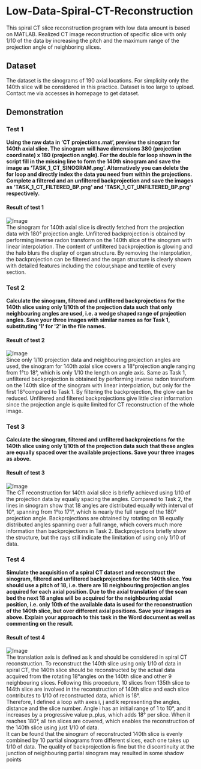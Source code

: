 # Low-Data-Spiral-CT-Reconstruction
This spiral CT slice reconstruction program with low data amount is based on MATLAB. Realized CT image reconstruction of specific slice with only 1/10 of the data by increasing the pitch and the maximum range of the projection angle of neighboring slices.
## Dataset
The dataset is the sinograms of 190 axial locations. For simplicity only the 140th slice will be considered in this practice. Dataset is too large to upload. Contact me via accesses in homepage to get dataset. 
## Demonstration
### Test 1
**Using the raw data in ‘CT projections.mat’, preview the sinogram for 140th axial slice. The sinogram will have dimensions 380 (projection coordinate) x 180 (projection angle). For the double for loop shown in the script fill in the missing line to form the 140th sinogram and save the image as ‘TASK_1_CT_SINOGRAM.png’. Alternatively you can delete the for loop and directly index the data you need from within the projections. Complete a filtered and an unfiltered backprojection and save the images as 'TASK_1_CT_FILTERED_BP.png' and 'TASK_1_CT_UNFILTERED_BP.png' respectively.**
#### Result of test 1
![Image](https://github.com/weiyi-li/Low-Data-Spiral-CT-Reconstruction/blob/main/Image/Test1.png)  
The sinogram for 140th axial slice is directly fetched from the projection data with 180° projection
angle. Unfiltered backprojection is obtained by performing inverse radon transform on the 140th slice
of the sinogram with linear interpolation. The content of unfiltered backprojection is glowing and the
halo blurs the display of organ structure. By removing the interpolation, the backprojection can be
filtered and the organ structure is clearly shown with detailed features including the colour,shape and
textile of every section.

### Test 2
**Calculate the sinogram, filtered and unfiltered backprojections for the 140th slice using only 1/10th of the projection data such that only neighbouring angles are used, i.e. a wedge shaped range of projection angles. Save your three images with similar names as for Task 1, substituting '1' for '2' in the file names.**
#### Result of test 2
![Image](https://github.com/weiyi-li/Low-Data-Spiral-CT-Reconstruction/blob/main/Image/Test2.png)  
Since only 1/10 projection data and neighbouring projection angles are used, the sinogram for 140th
axial slice covers a 18°projection angle ranging from 1°to 18°, which is only 1/10 the length on angle
axis. Same as Task 1, unfiltered backprojection is obtained by performing inverse radon transform on
the 140th slice of the sinogram with linear interpolation, but only for the first 18°compared to Task 1.
By filtering the backprojection, the glow can be reduced. Unfiltered and filtered backprojections give
little clear information since the projection angle is quite limited for CT reconstruction of the whole
image.

### Test 3
**Calculate the sinogram, filtered and unfiltered backprojections for the 140th slice using only 1/10th of the projection data such that these angles are equally spaced over the available projections. Save your three images as above.**
#### Result of test 3
![Image](https://github.com/weiyi-li/Low-Data-Spiral-CT-Reconstruction/blob/main/Image/Test3.png)  
The CT reconstruction for 140th axial slice is briefly achieved using 1/10 of the projection data by
equally spacing the angles. Compared to Task 2, the lines in sinogram show that 18 angles are
distributed equally with interval of 10°, spanning from 1°to 171°, which is nearly the full range of the
180° projection angle. Backprojections are obtained by rotating on 18 equally distributed angles
spanning over a full range, which covers much more information than backprojections in Task 2.
Backprojections briefly show the structure, but the rays still indicate the limitation of using only 1/10
of data.

### Test 4
**Simulate the acquisition of a spiral CT dataset and reconstruct the sinogram, filtered and unfiltered backprojections for the 140th slice. You should use a pitch of 18, i.e. there are 18 neighbouring projection angles acquired for each axial position. Due to the axial translation of the scan bed the next 18 angles will be acquired for the neighbouring axial position, i.e. only 10th of the available data is used for the reconstruction of the 140th slice, but over different axial positions. Save your images as above. Explain your approach to this task in the Word document as well as commenting on the result.**
#### Result of test 4
![Image](https://github.com/weiyi-li/Low-Data-Spiral-CT-Reconstruction/blob/main/Image/Test4.png)  
The translation axis is defined as k and should be considered in spiral CT reconstruction. To reconstruct
the 140th slice using only 1/10 of data in spiral CT, the 140th slice should be reconstructed by the actual
data acquired from the rotating 18°angles on the 140th slice and other 9 neighbouring slices. Following
this procedure, 10 slices from 135th slice to 144th slice are involved in the reconstruction of 140th slice
and each slice contributes to 1/10 of reconstructed data, which is 18°.  
Therefore, I defined a loop with axes i, j and k representing the angles, distance and the slice number.
Angle i has an initial range of 1 to 10°, and it increases by a progressive value p_plus, which adds 18°
per slice. When it reaches 180°, all ten slices are covered, which enables the reconstruction of the
140th slice using just 1/10 of data.  
It can be found that the sinogram of reconstructed 140th slice is evenly combined by 10 partial
sinograms from different slices, each one takes up 1/10 of data. The quality of backprojection is fine
but the discontinuity at the junction of neighbouring partial sinogram may resulted in some shadow
points

